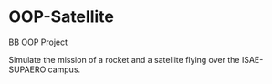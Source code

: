 # OOP-Satellite
BB OOP Project

Simulate the mission of a rocket and a satellite flying over the ISAE-SUPAERO campus.
